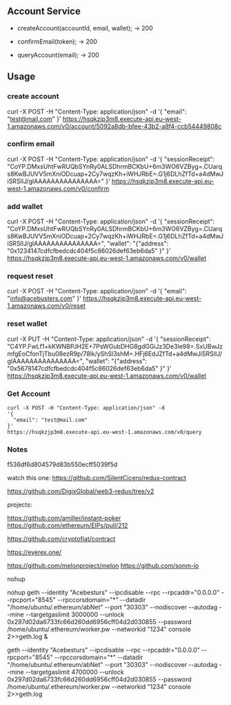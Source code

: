 ## Account Service

- createAccount(accountId, email, wallet); -> 200

- confirmEmail(token); -> 200

- queryAccount(email); -> 200


## Usage

### create account
curl -X POST -H "Content-Type: application/json" -d '{ "email": "test@mail.com" }' https://hsqkzjp3m8.execute-api.eu-west-1.amazonaws.com/v0/account/5092a8db-bfee-43b2-a8f4-ccb54449808c

### confirm email
curl -X POST -H "Content-Type: application/json" -d '{ "sessionReceipt": "CoYP.DMxsUhtFwRUQbSYnRy0ALSDhrmBCKbU+6m3WO6VZByg=.CUarqs8KwBJUVV5mXniODcuap+2Cy7wqzKh+iWHJRbE=.G1j6DLhZfTd+a4dMwJiSRSlIJ/glAAAAAAAAAAAAAAA=" }' https://hsqkzjp3m8.execute-api.eu-west-1.amazonaws.com/v0/confirm

### add wallet
curl -X POST -H "Content-Type: application/json" -d '{ "sessionReceipt": "CoYP.DMxsUhtFwRUQbSYnRy0ALSDhrmBCKbU+6m3WO6VZByg=.CUarqs8KwBJUVV5mXniODcuap+2Cy7wqzKh+iWHJRbE=.G1j6DLhZfTd+a4dMwJiSRSlIJ/glAAAAAAAAAAAAAAA=", "wallet": "{\"address\": \"0x1234147cdfcfbedcdc404f5c86026def63eb6da5\" }" }' https://hsqkzjp3m8.execute-api.eu-west-1.amazonaws.com/v0/wallet


### request reset
curl -X POST -H "Content-Type: application/json" -d '{ "email": "info@acebusters.com" }' https://hsqkzjp3m8.execute-api.eu-west-1.amazonaws.com/v0/reset


### reset wallet
curl -X PUT -H "Content-Type: application/json" -d '{ "sessionReceipt": "C4YP.FwLf1+kKWNBPJH2E+7PsWGubDHG8gdGGiJz3De3le98=.SxUBwJzmfgEoCfonTjTbu08ezR9p/78lk/yShSl3shM=.HFj6EdJZfTd+a4dMwJiSRSlIJ/glAAAAAAAAAAAAAAA=", "wallet": "{\"address\": \"0x5678147cdfcfbedcdc404f5c86026def63eb6da5\" }" }' https://hsqkzjp3m8.execute-api.eu-west-1.amazonaws.com/v0/wallet


### Get Account

```
curl -X POST -H "Content-Type: application/json" -d
'{
  "email": "test@mail.com"
}'
https://hsqkzjp3m8.execute-api.eu-west-1.amazonaws.com/v0/query
```


### Notes

f536df6d804579d83b550ecff5039f5d




watch this one: https://github.com/SilentCicero/redux-contract

https://github.com/DigixGlobal/web3-redux/tree/v2


projects:

https://github.com/amiller/instant-poker
https://github.com/ethereum/EIPs/pull/212

https://github.com/cryptofiat/contract

https://everex.one/


https://github.com/melonproject/melon
https://github.com/sonm-io



nohup 

nohup geth --identity "Acebesturs" --ipcdisable --rpc --rpcaddr="0.0.0.0" --rpcport="8545" --rpccorsdomain="*" --datadir "/home/ubuntu/.ethereum/abNet" --port "30303" --nodiscover --autodag --mine --targetgaslimit 3000000 --unlock 0x297d02da6733fc66d260dd6956cff04d2d030855 --password /home/ubuntu/.ethereum/worker.pw --networkid "1234" console 2>>geth.log &

geth --identity "Acebesturs" --ipcdisable --rpc --rpcaddr="0.0.0.0" --rpcport="8545" --rpccorsdomain="*" --datadir "/home/ubuntu/.ethereum/abNet" --port "30303" --nodiscover --autodag --mine --targetgaslimit 4700000 --unlock 0x297d02da6733fc66d260dd6956cff04d2d030855 --password /home/ubuntu/.ethereum/worker.pw --networkid "1234" console 2>>geth.log